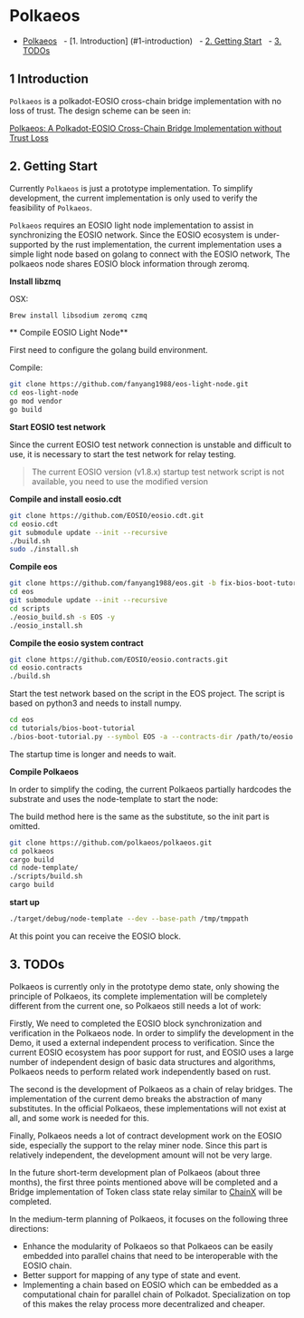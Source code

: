 # Polkaeos

- [Polkaeos](#polkaeos)
  - [1. Introduction] (#1-introduction)
  - [2. Getting Start](#2-getting-start)
  - [3. TODOs](#3-todos)

## 1 Introduction

`Polkaeos` is a polkadot-EOSIO cross-chain bridge implementation with no loss of trust. The design scheme can be seen in:

 [Polkaeos: A Polkadot-EOSIO Cross-Chain Bridge Implementation without Trust Loss](https://github.com/polkaeos/polkaeos/blob/demo/desgin.md)

## 2. Getting Start

Currently `Polkaeos` is just a prototype implementation. To simplify development, the current implementation is only used to verify the feasibility of `Polkaeos`.

`Polkaeos` requires an EOSIO light node implementation to assist in synchronizing the EOSIO network. Since the EOSIO ecosystem is under-supported by the rust implementation, the current implementation uses a simple light node based on golang to connect with the EOSIO network, The polkaeos node shares EOSIO block information through zeromq.

**Install libzmq**

OSX:

```bash
Brew install libsodium zeromq czmq
```

** Compile EOSIO Light Node**

First need to configure the golang build environment.

Compile:

```bash
git clone https://github.com/fanyang1988/eos-light-node.git
cd eos-light-node
go mod vendor
go build
```

**Start EOSIO test network**

Since the current EOSIO test network connection is unstable and difficult to use, it is necessary to start the test network for relay testing.

> The current EOSIO version (v1.8.x) startup test network script is not available, you need to use the modified version

**Compile and install eosio.cdt**

```bash
git clone https://github.com/EOSIO/eosio.cdt.git
cd eosio.cdt
git submodule update --init --recursive
./build.sh
sudo ./install.sh
```

**Compile eos**

```bash
git clone https://github.com/fanyang1988/eos.git -b fix-bios-boot-tutorial
cd eos
git submodule update --init --recursive
cd scripts
./eosio_build.sh -s EOS -y
./eosio_install.sh
```

**Compile the eosio system contract**

```bash
git clone https://github.com/EOSIO/eosio.contracts.git
cd eosio.contracts
./build.sh
```

Start the test network based on the script in the EOS project. The script is based on python3 and needs to install numpy.

```bash
cd eos
cd tutorials/bios-boot-tutorial
./bios-boot-tutorial.py --symbol EOS -a --contracts-dir /path/to/eosio.contracts/build/contracts
```

The startup time is longer and needs to wait.

**Compile Polkaeos**

In order to simplify the coding, the current Polkaeos partially hardcodes the substrate and uses the node-template to start the node:

The build method here is the same as the substitute, so the init part is omitted.

```bash
git clone https://github.com/polkaeos/polkaeos.git
cd polkaeos
cargo build
cd node-template/
./scripts/build.sh
cargo build
```

**start up**

```bash
./target/debug/node-template --dev --base-path /tmp/tmppath
```

At this point you can receive the EOSIO block.

## 3. TODOs

Polkaeos is currently only in the prototype demo state, only showing the principle of Polkaeos, its complete implementation will be completely different from the current one, so Polkaeos still needs a lot of work:

Firstly, We need to completed the EOSIO block synchronization and verification in the Polkaeos node. In order to simplify the development in the Demo, it used a external independent process to verification.
Since the current EOSIO ecosystem has poor support for rust, and EOSIO uses a large number of independent design of basic data structures and algorithms, Polkaeos needs to perform related work independently based on rust.

The second is the development of Polkaeos as a chain of relay bridges. The implementation of the current demo breaks the abstraction of many substitutes. In the official Polkaeos, these implementations will not exist at all, and some work is needed for this.

Finally, Polkaeos needs a lot of contract development work on the EOSIO side, especially the support to the relay miner node. Since this part is relatively independent, the development amount will not be very large.

In the future short-term development plan of Polkaeos (about three months), the first three points mentioned above will be completed and a Bridge implementation of Token class state relay similar to [ChainX](https://github.com/chainx-org/ChainX) will be completed.

In the medium-term planning of Polkaeos, it focuses on the following three directions:

- Enhance the modularity of Polkaeos so that Polkaeos can be easily embedded into parallel chains that need to be interoperable with the EOSIO chain.
- Better support for mapping of any type of state and event.
- Implementing a chain based on EOSIO which can be embedded as a computational chain for parallel chain of Polkadot. Specialization on top of this makes the relay process more decentralized and cheaper.
